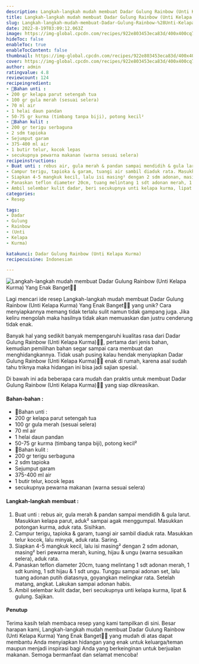 ```yaml
---
description: Langkah-langkah mudah membuat Dadar Gulung Rainbow (Unti Kelapa Kurma) Yang Enak Banget"
title: Langkah-langkah mudah membuat Dadar Gulung Rainbow (Unti Kelapa Kurma) Yang Enak Banget
slug: Langkah-langkah-mudah-membuat-Dadar-Gulung-Rainbow-%28Unti-Kelapa-Kurma%29-Yang-Enak-Banget
date: 2022-8-19T03:09:12.063Z
image: https://img-global.cpcdn.com/recipes/922e803453eca83d/400x400cq70/photo.jpg
hideToc: false
enableToc: true
enableTocContent: false
thumbnail: https://img-global.cpcdn.com/recipes/922e803453eca83d/400x400cq70/photo.jpg
cover: https://img-global.cpcdn.com/recipes/922e803453eca83d/400x400cq70/photo.jpg
author: admin
ratingvalue: 4.8
reviewcount: 124
recipeingredient:
- 🔸️Bahan unti :
- 200 gr kelapa parut setengah tua
- 100 gr gula merah (sesuai selera)
- 70 ml air
- 1 helai daun pandan
- 50-75 gr kurma (timbang tanpa biji), potong kecil²
- 🔸️Bahan kulit :
- 200 gr terigu serbaguna
- 2 sdm tapioka
- Sejumput garam
- 375-400 ml air
- 1 butir telur, kocok lepas
- secukupnya pewarna makanan (warna sesuai selera)
recipeinstructions:
- Buat unti : rebus air, gula merah & pandan sampai mendidih & gula larut. Masukkan kelapa parut, aduk² sampai agak menggumpal. Masukkan potongan kurma, aduk rata. Sisihkan.
- Campur terigu, tapioka & garam, tuangi air sambil diaduk rata. Masukkan telur kocok, lalu minyak, aduk rata. Saring.
- Siapkan 4-5 mangkuk kecil, lalu isi masing² dengan 2 sdm adonan, masing² beri pewarna merah, kuning, hijau & ungu (warna sesuaikan selera), aduk rata.
- Panaskan teflon diameter 20cm, tuang melintang 1 sdt adonan merah, 1 sdt kuning, 1 sdt hijau & 1 sdt ungu. Tunggu sampai adonan set, lalu tuang adonan putih diatasnya, goyangkan melingkar rata. Setelah matang, angkat. Lakukan sampai adonan habis.
- Ambil selembar kulit dadar, beri secukupnya unti kelapa kurma, lipat & gulung. Sajikan.
categories:
- Resep

tags:
- Dadar
- Gulung
- Rainbow
- (Unti
- Kelapa
- Kurma)

katakunci: Dadar Gulung Rainbow (Unti Kelapa Kurma)
recipecuisine: Indonesian

---
```


![Langkah-langkah mudah membuat Dadar Gulung Rainbow (Unti Kelapa Kurma) Yang Enak Banget👩‍🍳](https://img-global.cpcdn.com/recipes/922e803453eca83d/400x400cq70/photo.jpg)

Lagi mencari ide resep Langkah-langkah mudah membuat Dadar Gulung Rainbow (Unti Kelapa Kurma) Yang Enak Banget👩‍🍳 yang unik? Cara menyiapkannya memang tidak terlalu sulit namun tidak gampang juga. Jika keliru mengolah maka hasilnya tidak akan memuaskan dan justru cenderung tidak enak.

Banyak hal yang sedikit banyak mempengaruhi kualitas rasa dari Dadar Gulung Rainbow (Unti Kelapa Kurma)👩‍🍳, pertama dari jenis bahan, kemudian pemilihan bahan segar sampai cara membuat dan menghidangkannya. Tidak usah pusing kalau hendak menyiapkan Dadar Gulung Rainbow (Unti Kelapa Kurma)👩‍🍳 enak di rumah, karena asal sudah tahu triknya maka hidangan ini bisa jadi sajian spesial.

Di bawah ini ada beberapa cara mudah dan praktis untuk membuat Dadar Gulung Rainbow (Unti Kelapa Kurma)👩‍🍳 yang siap dikreasikan.

<!--inarticleads1-->

#### Bahan-bahan :

- 🔸️Bahan unti :
- 200 gr kelapa parut setengah tua
- 100 gr gula merah (sesuai selera)
- 70 ml air
- 1 helai daun pandan
- 50-75 gr kurma (timbang tanpa biji), potong kecil²
- 🔸️Bahan kulit :
- 200 gr terigu serbaguna
- 2 sdm tapioka
- Sejumput garam
- 375-400 ml air
- 1 butir telur, kocok lepas
- secukupnya pewarna makanan (warna sesuai selera)

<!--inarticleads2-->

#### Langkah-langkah membuat :

1. Buat unti : rebus air, gula merah & pandan sampai mendidih & gula larut. Masukkan kelapa parut, aduk² sampai agak menggumpal. Masukkan potongan kurma, aduk rata. Sisihkan.
1. Campur terigu, tapioka & garam, tuangi air sambil diaduk rata. Masukkan telur kocok, lalu minyak, aduk rata. Saring.
1. Siapkan 4-5 mangkuk kecil, lalu isi masing² dengan 2 sdm adonan, masing² beri pewarna merah, kuning, hijau & ungu (warna sesuaikan selera), aduk rata.
1. Panaskan teflon diameter 20cm, tuang melintang 1 sdt adonan merah, 1 sdt kuning, 1 sdt hijau & 1 sdt ungu. Tunggu sampai adonan set, lalu tuang adonan putih diatasnya, goyangkan melingkar rata. Setelah matang, angkat. Lakukan sampai adonan habis.
1. Ambil selembar kulit dadar, beri secukupnya unti kelapa kurma, lipat & gulung. Sajikan.

#### Penutup

Terima kasih telah membaca resep yang kami tampilkan di sini. Besar harapan kami, Langkah-langkah mudah membuat Dadar Gulung Rainbow (Unti Kelapa Kurma) Yang Enak Banget👩‍🍳 yang mudah di atas dapat membantu Anda menyiapkan hidangan yang enak untuk keluarga/teman maupun menjadi inspirasi bagi Anda yang berkeinginan untuk berjualan makanan. Semoga bermanfaat dan selamat mencoba!